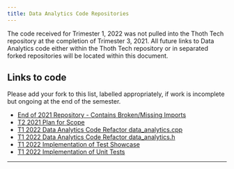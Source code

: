 ```yaml
---
title: Data Analytics Code Repositories
---
```


The code received for Trimester 1, 2022 was not pulled into the Thoth Tech repository at the
completion of Trimester 3, 2021. All future links to Data Analytics code either within the Thoth
Tech repository or in separated forked repositories will be located within this document.

## Links to code

Please add your fork to this list, labelled appropriately, if work is incomplete but ongoing at the
end of the semester.

- [End of 2021 Repository - Contains Broken/Missing Imports](https://bitbucket-students.deakin.edu.au/users/zbargiamidis/repos/splashkit2021t3/browse/coresdk/src/coresdk)
- [T2 2021 Plan for Scope](https://bitbucket-students.deakin.edu.au/users/zbargiamidis/repos/splashkit2021t3/browse/T2%20Development%20Plan)
- [T1 2022 Data Analytics Code Refactor data_analytics.cpp](https://github.com/lawrence0arabia/splashkit-core/tree/develop/coresdk/src/coresdk/data_analytics.cpp)
- [T1 2022 Data Analytics Code Refactor data_analytics.h](https://github.com/lawrence0arabia/splashkit-core/tree/develop/coresdk/src/coresdk/data_analytics.h)
- [T1 2022 Implementation of Test Showcase](https://github.com/lawrence0arabia/splashkit-core/tree/develop/coresdk/src/test/test_data_analytics.cpp)
- [T1 2022 Implementation of Unit Tests](https://github.com/lawrence0arabia/splashkit-core/tree/develop/coresdk/src/test/unit_tests/unit_test_data_analytics.cpp)

---
